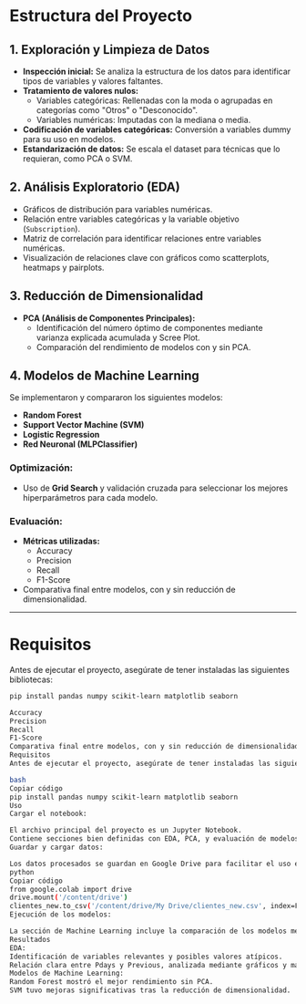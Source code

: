 # **Estructura del Proyecto**

## **1. Exploración y Limpieza de Datos**
- **Inspección inicial:** Se analiza la estructura de los datos para identificar tipos de variables y valores faltantes.
- **Tratamiento de valores nulos:**
  - Variables categóricas: Rellenadas con la moda o agrupadas en categorías como "Otros" o "Desconocido".
  - Variables numéricas: Imputadas con la mediana o media.
- **Codificación de variables categóricas:** Conversión a variables dummy para su uso en modelos.
- **Estandarización de datos:** Se escala el dataset para técnicas que lo requieran, como PCA o SVM.

## **2. Análisis Exploratorio (EDA)**
- Gráficos de distribución para variables numéricas.
- Relación entre variables categóricas y la variable objetivo (`Subscription`).
- Matriz de correlación para identificar relaciones entre variables numéricas.
- Visualización de relaciones clave con gráficos como scatterplots, heatmaps y pairplots.

## **3. Reducción de Dimensionalidad**
- **PCA (Análisis de Componentes Principales):**
  - Identificación del número óptimo de componentes mediante varianza explicada acumulada y Scree Plot.
  - Comparación del rendimiento de modelos con y sin PCA.

## **4. Modelos de Machine Learning**
Se implementaron y compararon los siguientes modelos:
- **Random Forest**
- **Support Vector Machine (SVM)**
- **Logistic Regression**
- **Red Neuronal (MLPClassifier)**

### **Optimización:**
- Uso de **Grid Search** y validación cruzada para seleccionar los mejores hiperparámetros para cada modelo.

### **Evaluación:**
- **Métricas utilizadas:**
  - Accuracy
  - Precision
  - Recall
  - F1-Score
- Comparativa final entre modelos, con y sin reducción de dimensionalidad.

---

# **Requisitos**

Antes de ejecutar el proyecto, asegúrate de tener instaladas las siguientes bibliotecas:

```bash
pip install pandas numpy scikit-learn matplotlib seaborn

Accuracy
Precision
Recall
F1-Score
Comparativa final entre modelos, con y sin reducción de dimensionalidad.
Requisitos
Antes de ejecutar el proyecto, asegúrate de tener instaladas las siguientes bibliotecas:

bash
Copiar código
pip install pandas numpy scikit-learn matplotlib seaborn
Uso
Cargar el notebook:

El archivo principal del proyecto es un Jupyter Notebook.
Contiene secciones bien definidas con EDA, PCA, y evaluación de modelos.
Guardar y cargar datos:

Los datos procesados se guardan en Google Drive para facilitar el uso entre notebooks:
python
Copiar código
from google.colab import drive
drive.mount('/content/drive')
clientes_new.to_csv('/content/drive/My Drive/clientes_new.csv', index=False)
Ejecución de los modelos:

La sección de Machine Learning incluye la comparación de los modelos mencionados con los hiperparámetros óptimos.
Resultados
EDA:
Identificación de variables relevantes y posibles valores atípicos.
Relación clara entre Pdays y Previous, analizada mediante gráficos y matriz de correlación.
Modelos de Machine Learning:
Random Forest mostró el mejor rendimiento sin PCA.
SVM tuvo mejoras significativas tras la reducción de dimensionalidad.

